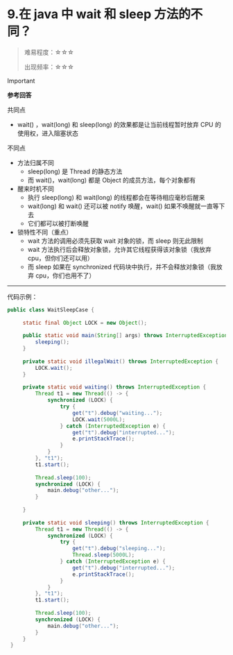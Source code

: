 # 9.在 java 中 wait 和 sleep 方法的不同？

> 难易程度：☆☆☆
>
> 出现频率：☆☆☆

> [!important]
>
> **参考回答**
>
> 共同点
>
> - wait() ，wait(long) 和 sleep(long) 的效果都是让当前线程暂时放弃 CPU 的使用权，进入阻塞状态
>
> 不同点
>
> - 方法归属不同
>   - sleep(long) 是 Thread 的静态方法
>   - 而 wait()，wait(long) 都是 Object 的成员方法，每个对象都有
> - 醒来时机不同
>   - 执行 sleep(long) 和 wait(long) 的线程都会在等待相应毫秒后醒来
>   - wait(long) 和 wait() 还可以被 notify 唤醒，wait() 如果不唤醒就一直等下去
>   - 它们都可以被打断唤醒
> - 锁特性不同（重点）
>   - wait 方法的调用必须先获取 wait 对象的锁，而 sleep 则无此限制
>   - wait 方法执行后会释放对象锁，允许其它线程获得该对象锁（我放弃 cpu，但你们还可以用）
>   - 而 sleep 如果在 synchronized 代码块中执行，并不会释放对象锁（我放弃 cpu，你们也用不了）

---

代码示例：

```Java
public class WaitSleepCase {
 
     static final Object LOCK = new Object();
 
     public static void main(String[] args) throws InterruptedException {
         sleeping();
     }
 
     private static void illegalWait() throws InterruptedException {
         LOCK.wait();
     }
 
     private static void waiting() throws InterruptedException {
         Thread t1 = new Thread(() -> {
             synchronized (LOCK) {
                 try {
                     get("t").debug("waiting...");
                     LOCK.wait(5000L);
                 } catch (InterruptedException e) {
                     get("t").debug("interrupted...");
                     e.printStackTrace();
                 }
             }
         }, "t1");
         t1.start();
 
         Thread.sleep(100);
         synchronized (LOCK) {
             main.debug("other...");
         }
 
     }
 
     private static void sleeping() throws InterruptedException {
         Thread t1 = new Thread(() -> {
             synchronized (LOCK) {
                 try {
                     get("t").debug("sleeping...");
                     Thread.sleep(5000L);
                 } catch (InterruptedException e) {
                     get("t").debug("interrupted...");
                     e.printStackTrace();
                 }
             }
         }, "t1");
         t1.start();
 
         Thread.sleep(100);
         synchronized (LOCK) {
             main.debug("other...");
         }
     }
 }
```
